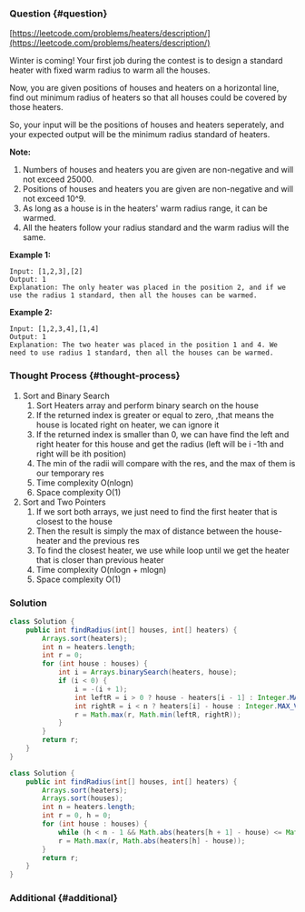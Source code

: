 ### Question {#question}

[https://leetcode.com/problems/heaters/description/](https://leetcode.com/problems/heaters/description/)

Winter is coming! Your first job during the contest is to design a standard heater with fixed warm radius to warm all the houses.

Now, you are given positions of houses and heaters on a horizontal line, find out minimum radius of heaters so that all houses could be covered by those heaters.

So, your input will be the positions of houses and heaters seperately, and your expected output will be the minimum radius standard of heaters.

**Note:**

1. Numbers of houses and heaters you are given are non-negative and will not exceed 25000.
2. Positions of houses and heaters you are given are non-negative and will not exceed 10^9.
3. As long as a house is in the heaters' warm radius range, it can be warmed.
4. All the heaters follow your radius standard and the warm radius will the same.

**Example 1:**

```
Input: [1,2,3],[2]
Output: 1
Explanation: The only heater was placed in the position 2, and if we use the radius 1 standard, then all the houses can be warmed.
```

**Example 2:**

```
Input: [1,2,3,4],[1,4]
Output: 1
Explanation: The two heater was placed in the position 1 and 4. We need to use radius 1 standard, then all the houses can be warmed.
```

### Thought Process {#thought-process}

1. Sort and Binary Search
   1. Sort Heaters array and perform binary search on the house
   2. If the returned index is greater or equal to zero, ,that means the house is located right on heater, we can ignore it
   3. If the returned index is smaller than 0, we can have find the left and right heater for this house and get the radius \(left will be i -1th and right will be ith position\)
   4. The min of the radii will compare with the res, and the max of them is our temporary res
   5. Time complexity O\(nlogn\)
   6. Space complexity O\(1\)
2. Sort and Two Pointers
   1. If we sort both arrays, we just need to find the first heater that is closest to the house
   2. Then the result is simply the max of distance between the house-heater and the previous res
   3. To find the closest heater, we use while loop until we get the heater that is closer than previous heater
   4. Time complexity O\(nlogn + mlogn\)
   5. Space complexity O\(1\)

### Solution

```java
class Solution {
    public int findRadius(int[] houses, int[] heaters) {
        Arrays.sort(heaters);
        int n = heaters.length;
        int r = 0;
        for (int house : houses) {
            int i = Arrays.binarySearch(heaters, house);
            if (i < 0) {
                i = -(i + 1);
                int leftR = i > 0 ? house - heaters[i - 1] : Integer.MAX_VALUE;
                int rightR = i < n ? heaters[i] - house : Integer.MAX_VALUE;
                r = Math.max(r, Math.min(leftR, rightR));
            }
        }
        return r;
    }
}
```

```java
class Solution {
    public int findRadius(int[] houses, int[] heaters) {
        Arrays.sort(heaters);
        Arrays.sort(houses);
        int n = heaters.length;
        int r = 0, h = 0;
        for (int house : houses) {
            while (h < n - 1 && Math.abs(heaters[h + 1] - house) <= Math.abs(heaters[h] - house)) h++;
            r = Math.max(r, Math.abs(heaters[h] - house));
        }
        return r;
    }
}
```

### Additional {#additional}



